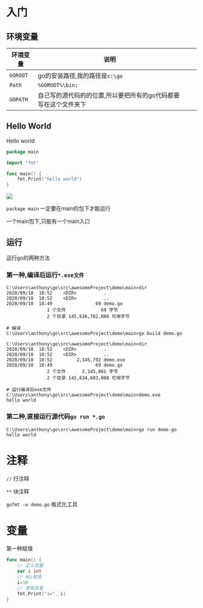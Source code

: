 # 入门

## 环境变量

| 环境变量 | 说明                                                         |      |      |
| -------- | ------------------------------------------------------------ | ---- | ---- |
| `GOROOT` | go的安装路径,我的路径是`c:\go`                               |      |      |
| `Path`   | `%GOROOT%\bin;`                                              |      |      |
| `GOPATH` | 自己写的源代码的的位置,所以要把所有的go代码都要写在这个文件夹下 |      |      |

## Hello World

Hello world

```go
package main

import "fmt"

func main() {
	fmt.Print("hello world")
}
```

![](https://cdn.jsdelivr.net/gh/YangAnLin/images/copy_20201222103430.png)

`package main` 一定要在main的包下才能运行

一个main包下,只能有一个main入口

## 运行

运行go的两种方法

### 第一种,编译后运行`*.exe文件`

```shell
C:\Users\anthony\go\src\awesomeProject\demo\main>dir
2020/09/10  18:52    <DIR>          .
2020/09/10  18:52    <DIR>          ..
2020/09/10  18:49                69 demo.go
               1 个文件             69 字节
               2 个目录 145,636,782,080 可用字节

# 编译
C:\Users\anthony\go\src\awesomeProject\demo\main>go build demo.go

C:\Users\anthony\go\src\awesomeProject\demo\main>dir
2020/09/10  18:52    <DIR>          .
2020/09/10  18:52    <DIR>          ..
2020/09/10  18:52         2,145,792 demo.exe
2020/09/10  18:49                69 demo.go
               2 个文件      2,145,861 字节
               2 个目录 145,634,603,008 可用字节

# 运行编译后exe文件
C:\Users\anthony\go\src\awesomeProject\demo\main>demo.exe
hello world
```

### 第二种,直接运行源代码`go run *.go`

```shell
C:\Users\anthony\go\src\awesomeProject\demo\main>go run demo.go
hello world
```

# 注释

`//` 行注释

`**` 块注释

`gofmt -w demo.go` 格式化工具

# 变量

第一种赋值

```go
func main() {
	// 定义变量
	var i int
	// 给i赋值
	i=10
	// 使用变量
	fmt.Print("i=", i)
}
```



